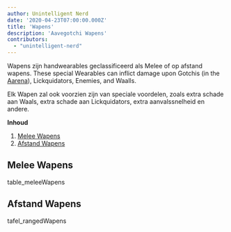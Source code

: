 ```yaml
---
author: Unintelligent Nerd
date: '2020-04-23T07:00:00.000Z'
title: 'Wapens'
description: 'Aavegotchi Wapens'
contributors:
  - "unintelligent-nerd"
---
```


Wapens zijn handwearables geclassificeerd als Melee of op afstand wapens. These special Wearables can inflict damage upon Gotchis (in the [Aarena](/aarena)), Lickquidators, Enemies, and Waalls.

Elk Wapen zal ook voorzien zijn van speciale voordelen, zoals extra schade aan Waals, extra schade aan Lickquidators, extra aanvalssnelheid en andere.

<div class="contentsBox">

**Inhoud**

<ol>
<li><a href=#melee-weapons>Melee Wapens</a></li>
<li><a href=#ranged-weapons>Afstand Wapens</a></li>
</ol>

</div>

## Melee Wapens

table_meleeWapens

## Afstand Wapens

tafel_rangedWapens